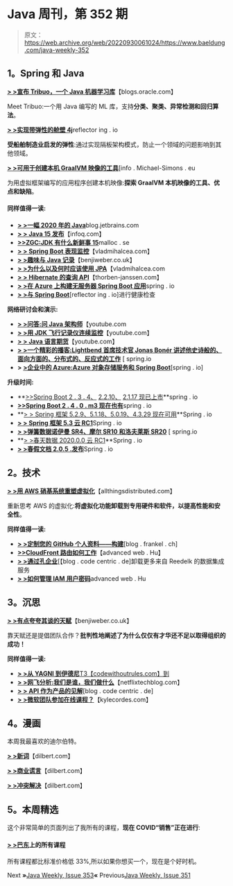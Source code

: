 # Java 周刊，第 352 期

> 原文：<https://web.archive.org/web/20220930061024/https://www.baeldung.com/java-weekly-352>

## 1。Spring 和 Java

[**> >宣布 Tribuo，一个 Java 机器学习库**](https://web.archive.org/web/20220525131357/https://blogs.oracle.com/java/announcing-tribuo%2c-a-java-machine-learning-library)【blogs.oracle.com】

Meet Tribuo:一个用 Java 编写的 ML 库，支持**分类、聚类、异常检测和回归算法**。

[**> >实现带弹性的舱壁 4j**](https://web.archive.org/web/20220525131357/https://reflectoring.io/bulkhead-with-resilience4j/)reflector ing . io

**受船舶制造业启发的弹性**:通过实现隔板架构模式，防止一个领域的问题影响到其他领域。

[**> >可用于创建本机 GraalVM 映像的工具**](https://web.archive.org/web/20220525131357/https://info.michael-simons.eu/2020/09/15/about-the-tooling-available-to-create-native-graalvm-images/)[info . Michael-Simons . eu

为用虚拟框架编写的应用程序创建本机映像:**探索 GraalVM 本机映像的工具、优点和缺陷**。

#### 同样值得一读:

*   [**> >一幅 2020 年的 Java**](https://web.archive.org/web/20220525131357/https://blog.jetbrains.com/idea/2020/09/a-picture-of-java-in-2020/)blog.jetbrains.com
*   [**> > Java 15 发布**](https://web.archive.org/web/20220525131357/https://www.infoq.com/news/2020/09/java15-released/?utm_campaign=infoq_content&utm_source=infoq&utm_medium=feed&utm_term=Java)【infoq.com】
*   [**>>ZGC:JDK 有什么新鲜事 15**](https://web.archive.org/web/20220525131357/https://malloc.se/blog/zgc-jdk15)malloc . se
*   [**> > Spring Boot 表现监控**](https://web.archive.org/web/20220525131357/https://vladmihalcea.com/spring-boot-performance-monitoring/)【vladmihalcea.com】
*   [**> >趣味与 Java 记录**](https://web.archive.org/web/20220525131357/https://benjiweber.co.uk/blog/2020/09/19/fun-with-java-records/)【benjiweber.co.uk】
*   [**> >为什么以及何时应该使用 JPA**](https://web.archive.org/web/20220525131357/https://vladmihalcea.com/why-and-when-use-jpa/)【vladmihalcea.com
*   [**> > Hibernate 的查询 API**](https://web.archive.org/web/20220525131357/https://thorben-janssen.com/hibernates-query-apis/)【thorben-janssen.com】
*   [**> >在 Azure 上构建无服务器 Spring Boot 应用**](https://web.archive.org/web/20220525131357/https://www.infoq.com/articles/azure-spring-boot-serverles-dubois/)spring . io
*   **[> >与 Spring Boot](https://web.archive.org/web/20220525131357/https://reflectoring.io/spring-boot-health-check/)**[reflector ing . io]进行健康检查

**网络研讨会和演示:**

*   [**> >问答:问 Java 架构师**](https://web.archive.org/web/20220525131357/https://www.youtube.com/watch?v=O6ya2uGsIP0)【youtube.com
*   [**> >用 JDK 飞行记录仪连续监控**](https://web.archive.org/web/20220525131357/https://www.youtube.com/watch?v=plYESjZ12hM)【youtube.com】
*   [**> > Java 语言期货**](https://web.archive.org/web/20220525131357/https://www.youtube.com/watch?v=bbqhAtbO3wo)【youtube.com】
*   [**> >一个精彩的播客:Lightbend 首席技术官 Jonas Bonér 讲述他史诗般的、面向方面的、分布式的、反应式的工作**](https://web.archive.org/web/20220525131357/https://spring.io/blog/2020/09/17/a-bootiful-podcast-lightbend-cto-jonas-bon-r-on-his-epic-aspect-oriented-distributed-reactive-work) [ spring.io
*   **> [>企业中的 Azure:Azure 对象存储服务和 Spring Boot](https://web.archive.org/web/20220525131357/https://spring.io/blog/2020/09/16/azure-in-the-enterprise-azure-object-storage-service-and-spring-boot)**[spring . io]

**升级时间:**

*   **[>>Spring Boot 2 . 3 . 4、](https://web.archive.org/web/20220525131357/https://spring.io/blog/2020/09/17/spring-boot-2-3-4-available-now) [2.2.10、](https://web.archive.org/web/20220525131357/https://spring.io/blog/2020/09/17/spring-boot-2-2-10-available-now) [2.1.17 现已上市](https://web.archive.org/web/20220525131357/https://spring.io/blog/2020/09/17/spring-boot-2-1-17-available-now)**spring . io
*   [**>>Spring Boot 2 . 4 . 0 . m3 现在也有**](https://web.archive.org/web/20220525131357/https://spring.io/blog/2020/09/17/spring-boot-2-4-0-m3-available-now)spring . io
*   **[> > Spring 框架 5.2.9、5.1.18、5.0.19、4.3.29 现在可用](https://web.archive.org/web/20220525131357/https://spring.io/blog/2020/09/15/spring-framework-5-2-9-5-1-18-5-0-19-and-4-3-29-available-now)**Spring . io
*   [**> > Spring 框架 5.3 云 RC1**](https://web.archive.org/web/20220525131357/https://spring.io/blog/2020/09/15/spring-framework-5-3-goes-rc1)Spring . io
*   [**> >弹簧数据诺伊曼 SR4、摩尔 SR10 和洛夫莱斯 SR20**](https://web.archive.org/web/20220525131357/https://spring.io/blog/2020/09/16/spring-data-neumann-sr4-moore-sr10-and-lovelace-sr20) [ spring.io
*   **[> >春天数据 2020.0.0 云 RC1](https://web.archive.org/web/20220525131357/https://spring.io/blog/2020/09/16/spring-data-2020-0-0-goes-rc1)**Spring . io
*   [**> >春假文档 2.0.5 .发布**](https://web.archive.org/web/20220525131357/https://spring.io/blog/2020/09/16/spring-rest-docs-2-0-5-release)Spring . io

## 2。技术

[**> >用 AWS 硝基系统重塑虚拟化**](https://web.archive.org/web/20220525131357/https://www.allthingsdistributed.com/2020/09/reinventing-virtualization-with-aws-nitro.html)【allthingsdistributed.com】

重新思考 AWS 的虚拟化:**将虚拟化功能卸载到专用硬件和软件，以提高性能和安全性**。

**同样值得一读:**

*   [**> >定制您的 GitHub 个人资料——构建**](https://web.archive.org/web/20220525131357/https://blog.frankel.ch/customizing-github-profile/2/)[blog . frankel . ch]
*   [**>>CloudFront 路由如何工作**](https://web.archive.org/web/20220525131357/https://advancedweb.hu/how-cloudfront-routing-works/)【advanced web . Hu】
*   [**> >通过孔企业**](https://web.archive.org/web/20220525131357/https://blog.codecentric.de/en/2020/09/offloading-and-more-from-reedelk-data-integration-services-through-kong-enterprise/)[【blog . code centric . de]卸载更多来自 Reedelk 的数据集成服务
*   [**> >如何管理 IAM 用户密码**](https://web.archive.org/web/20220525131357/https://advancedweb.hu/how-to-manage-iam-user-passwords/)advanced web . Hu

## 3。沉思

[**> >有点夸夸其谈的天赋**](https://web.archive.org/web/20220525131357/https://benjiweber.co.uk/blog/2020/09/19/a-little-rant-about-talent/)【benjiweber.co.uk】

靠天赋还是提倡团队合作？**批判性地阐述了为什么仅仅有才华还不足以取得组织的成功！**

**同样值得一读:**

*   [**> >从 YAGNI 到伊德尼**T3【codewithoutrules.com】到](https://web.archive.org/web/20220525131357/https://codewithoutrules.com/2020/09/18/ydniy/)
*   [**> >网飞分析:我们是谁，我们做什么**](https://web.archive.org/web/20220525131357/https://netflixtechblog.com/analytics-at-netflix-who-we-are-and-what-we-do-7d9c08fe6965)【netflixtechblog.com】
*   [**> > API 作为产品的见解**](https://web.archive.org/web/20220525131357/https://blog.codecentric.de/en/2020/09/api-as-a-product-insights/)[blog . code centric . de]
*   [**> >微软团队参加在线课程？**](https://web.archive.org/web/20220525131357/https://kylecordes.com/2020/microsoft-teams-for-online-classes)【kylecordes.com】

## 4。漫画

本周我最喜欢的迪尔伯特。

[**> >新词**](https://web.archive.org/web/20220525131357/https://dilbert.com/strip/2020-09-17)【dilbert.com】

[**> >商业谎言**](https://web.archive.org/web/20220525131357/https://dilbert.com/strip/2020-09-23)【dilbert.com】

[**> >冲突解决**](https://web.archive.org/web/20220525131357/https://dilbert.com/strip/2020-09-21)【dilbert.com】

## 5。本周精选

这个非常简单的页面列出了我所有的课程，**现在 COVID“销售”正在进行**:

#### [> >巴东](/web/20220525131357/https://www.baeldung.com/all-courses)上的所有课程

所有课程都比标准价格低 33%,所以如果你想买一个，现在是个好时机。

Next **»**[Java Weekly, Issue 353](/web/20220525131357/https://www.baeldung.com/java-weekly-353)**«** Previous[Java Weekly, Issue 351](/web/20220525131357/https://www.baeldung.com/java-weekly-351)